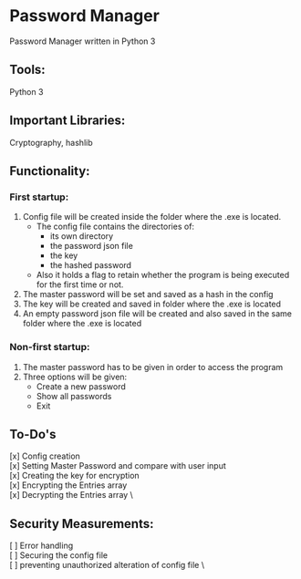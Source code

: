 # Password Manager
Password Manager written in Python 3

## Tools:
Python 3

## Important Libraries:
Cryptography, hashlib

## Functionality:
### First startup:
1. Config file will be created inside the folder where the .exe is located.
    - The config file contains the directories of:
        - its own directory
        - the password json file
        - the key
        - the hashed password
    - Also it holds a flag to retain whether the program is being executed for the first time or not.
2. The master password will be set and saved as a hash in the config
3. The key will be created and saved in folder where the .exe is located
4. An empty password json file will be created and also saved in the same folder where the .exe is located
### Non-first startup:
1. The master password has to be given in order to access the program
2. Three options will be given:
    - Create a new password
    - Show all passwords
    - Exit

## To-Do's
[x] Config creation \
[x] Setting Master Password and compare with user input \
[x] Creating the key for encryption \
[x] Encrypting the Entries array \
[x] Decrypting the Entries array \

## Security Measurements:
[ ] Error handling \
[ ] Securing the config file \
[ ] preventing unauthorized alteration of config file \
